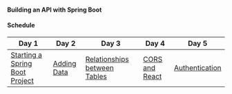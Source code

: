 #### Building an API with Spring Boot

#### Schedule

Day 1 | Day 2 | Day 3 | Day 4 | Day 5
--- | --- | --- | ---  | ---
[Starting a Spring Boot Project](lessons/starting-a-boot-project) | [Adding Data](lessons/data-backed-boot) | [Relationships between Tables](lessons/relationships-between-models) | [CORS and React](lessons/adding-react-with-cors) | [Authentication](lessons/authentication)